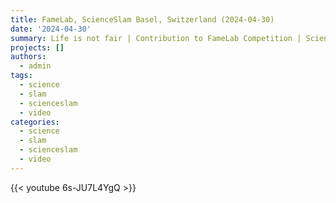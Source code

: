 ```yaml
---
title: FameLab, ScienceSlam Basel, Switzerland (2024-04-30)
date: '2024-04-30'
summary: Life is not fair | Contribution to FameLab Competition | ScienceSlam Basel {{< youtube 6s-JU7L4YgQ >}}
projects: []
authors:
  - admin
tags:
  - science
  - slam
  - scienceslam
  - video
categories:
  - science
  - slam
  - scienceslam
  - video
---
```


{{< youtube 6s-JU7L4YgQ >}}
